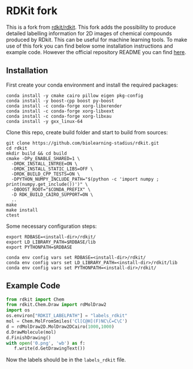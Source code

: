 # RDKit fork

This is a fork from [rdkit/rdkit](https://github.com/rdkit/rdkit). This fork adds the possibility to produce detailed labelling information for 2D images of chemical compounds produced by RDkit. This can be useful for machine learning tools.
To make use of this fork you can find below some installation instructions and example code.
However the official repository README you can find [here](https://github.com/rdkit/rdkit).

## Installation

First create your conda environment and install the required packages:

```
conda install -y cmake cairo pillow eigen pkg-config
conda install -y boost-cpp boost py-boost
conda install -c conda-forge xorg-libxrender
conda install -c conda-forge xorg-libxext
conda install -c conda-forge xorg-libxau
conda install -y gxx_linux-64
```

Clone this repo, create build folder and start to build from sources:

```
git clone https://github.com/biolearning-stadius/rdkit.git
cd rdkit
mkdir build && cd build
cmake -DPy_ENABLE_SHARED=1 \
  -DRDK_INSTALL_INTREE=ON \
  -DRDK_INSTALL_STATIC_LIBS=OFF \
  -DRDK_BUILD_CPP_TESTS=ON \
  -DPYTHON_NUMPY_INCLUDE_PATH="$(python -c 'import numpy ; print(numpy.get_include())')" \
  -DBOOST_ROOT="$CONDA_PREFIX" \
  -D RDK_BUILD_CAIRO_SUPPORT=ON \
  ..
make
make install
ctest
```

Some necessary configuration steps:

```
export RDBASE=<install-dir>/rdkit/
export LD_LIBRARY_PATH=$RDBASE/lib
export PYTHONPATH=$RDBASE

conda env config vars set RDBASE=<install-dir>/rdkit/
conda env config vars set LD_LIBRARY_PATH=<install-dir>/rdkit/lib
conda env config vars set PYTHONPATH=<install-dir>/rdkit/
```

## Example Code

```python
from rdkit import Chem
from rdkit.Chem.Draw import rdMolDraw2
import os
os.environ["RDKIT_LABELPATH"] = "labels_rdkit" 
mol = Chem.MolFromSmiles('Cl[C@H](F)NC\C=C\C')
d = rdMolDraw2D.MolDraw2DCairo(1000,1000)
d.DrawMolecule(mol)
d.FinishDrawing()
with open('0.png', 'wb') as f:   
   f.write(d.GetDrawingText())
```
Now the labels should be in the `labels_rdkit` file.
